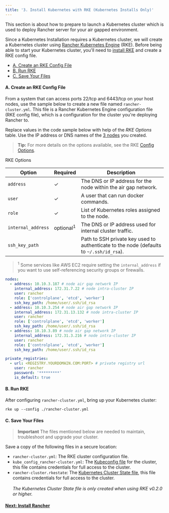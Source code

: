 ```yaml
---
title: '3. Install Kubernetes with RKE (Kubernetes Installs Only)'
---
```


This section is about how to prepare to launch a Kubernetes cluster which is used to deploy Rancher server for your air gapped environment.

Since a Kubernetes Installation requires a Kubernetes cluster, we will create a Kubernetes cluster using [Rancher Kubernetes Engine]({{<baseurl>}}/rke/latest/en/) (RKE). Before being able to start your Kubernetes cluster, you'll need to [install RKE]({{<baseurl>}}/rke/latest/en/installation/) and create a RKE config file.

- [A. Create an RKE Config File](#a-create-an-rke-config-file)
- [B. Run RKE](#b-run-rke)
- [C. Save Your Files](#c-save-your-files)

#### A. Create an RKE Config File

From a system that can access ports 22/tcp and 6443/tcp on your host nodes, use the sample below to create a new file named `rancher-cluster.yml`. This file is a Rancher Kubernetes Engine configuration file (RKE config file), which is a configuration for the cluster you're deploying Rancher to.

Replace values in the code sample below with help of the _RKE Options_ table. Use the IP address or DNS names of the [3 nodes](/docs/installation/air-gap-high-availability/provision-hosts) you created.

> **Tip:** For more details on the options available, see the RKE [Config Options]({{<baseurl>}}/rke/latest/en/config-options/).

<figcaption>RKE Options</figcaption>

| Option             | Required             | Description                                                                             |
| ------------------ | -------------------- | --------------------------------------------------------------------------------------- |
| `address`          | ✓                    | The DNS or IP address for the node within the air gap network.                          |
| `user`             | ✓                    | A user that can run docker commands.                                                    |
| `role`             | ✓                    | List of Kubernetes roles assigned to the node.                                          |
| `internal_address` | optional<sup>1</sup> | The DNS or IP address used for internal cluster traffic.                                |
| `ssh_key_path`     |                      | Path to SSH private key used to authenticate to the node (defaults to `~/.ssh/id_rsa`). |

> <sup>1</sup> Some services like AWS EC2 require setting the `internal_address` if you want to use self-referencing security groups or firewalls.

```yaml
nodes:
  - address: 10.10.3.187 # node air gap network IP
    internal_address: 172.31.7.22 # node intra-cluster IP
    user: rancher
    role: ['controlplane', 'etcd', 'worker']
    ssh_key_path: /home/user/.ssh/id_rsa
  - address: 10.10.3.254 # node air gap network IP
    internal_address: 172.31.13.132 # node intra-cluster IP
    user: rancher
    role: ['controlplane', 'etcd', 'worker']
    ssh_key_path: /home/user/.ssh/id_rsa
  - address: 10.10.3.89 # node air gap network IP
    internal_address: 172.31.3.216 # node intra-cluster IP
    user: rancher
    role: ['controlplane', 'etcd', 'worker']
    ssh_key_path: /home/user/.ssh/id_rsa

private_registries:
  - url: <REGISTRY.YOURDOMAIN.COM:PORT> # private registry url
    user: rancher
    password: '*********'
    is_default: true
```

#### B. Run RKE

After configuring `rancher-cluster.yml`, bring up your Kubernetes cluster:

```
rke up --config ./rancher-cluster.yml
```

#### C. Save Your Files

> **Important**
> The files mentioned below are needed to maintain, troubleshoot and upgrade your cluster.

Save a copy of the following files in a secure location:

- `rancher-cluster.yml`: The RKE cluster configuration file.
- `kube_config_rancher-cluster.yml`: The [Kubeconfig file]({{<baseurl>}}/rke/latest/en/kubeconfig/) for the cluster, this file contains credentials for full access to the cluster.
- `rancher-cluster.rkestate`: The [Kubernetes Cluster State file]({{<baseurl>}}/rke/latest/en/installation/#kubernetes-cluster-state), this file contains credentials for full access to the cluster.<br/><br/>_The Kubernetes Cluster State file is only created when using RKE v0.2.0 or higher._

#### [Next: Install Rancher](/docs/installation/other-installation-methods/air-gap/install-rancher)
